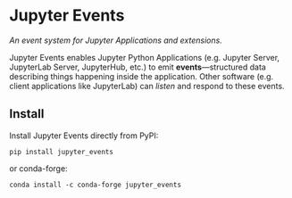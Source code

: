 # Jupyter Events

_An event system for Jupyter Applications and extensions._

Jupyter Events enables Jupyter Python Applications (e.g. Jupyter Server, JupyterLab Server, JupyterHub, etc.) to emit **events**—structured data describing things happening inside the application. Other software (e.g. client applications like JupyterLab) can _listen_ and respond to these events.

## Install

Install Jupyter Events directly from PyPI:

```
pip install jupyter_events
```

or conda-forge:

```
conda install -c conda-forge jupyter_events
```

